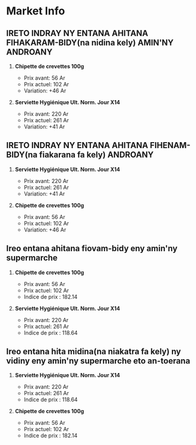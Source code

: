 # Market Info

## IRETO INDRAY NY ENTANA AHITANA FIHAKARAM-BIDY(na nidina kely) AMIN'NY ANDROANY

1. **Chipette de crevettes 100g**
   - Prix avant: 56 Ar
   - Prix actuel: 102 Ar
   - Variation: +46 Ar

2. **Serviette Hygiénique Ult. Norm. Jour X14**
   - Prix avant: 220 Ar
   - Prix actuel: 261 Ar
   - Variation: +41 Ar

## IRETO INDRAY NY ENTANA AHITANA FIHENAM-BIDY(na fiakarana fa kely) ANDROANY

1. **Serviette Hygiénique Ult. Norm. Jour X14**
   - Prix avant: 220 Ar
   - Prix actuel: 261 Ar
   - Variation: +41 Ar

2. **Chipette de crevettes 100g**
   - Prix avant: 56 Ar
   - Prix actuel: 102 Ar
   - Variation: +46 Ar

## Ireo entana ahitana fiovam-bidy eny amin'ny supermarche

1. **Chipette de crevettes 100g**
   - Prix avant: 56 Ar
   - Prix actuel: 102 Ar
   - Indice de prix : 182.14

2. **Serviette Hygiénique Ult. Norm. Jour X14**
   - Prix avant: 220 Ar
   - Prix actuel: 261 Ar
   - Indice de prix : 118.64

## Ireo entana hita midina(na niakatra fa kely) ny vidiny eny amin'ny supermarche eto an-toerana

1. **Serviette Hygiénique Ult. Norm. Jour X14**
   - Prix avant: 220 Ar
   - Prix actuel: 261 Ar
   - Indice de prix : 118.64

2. **Chipette de crevettes 100g**
   - Prix avant: 56 Ar
   - Prix actuel: 102 Ar
   - Indice de prix : 182.14

